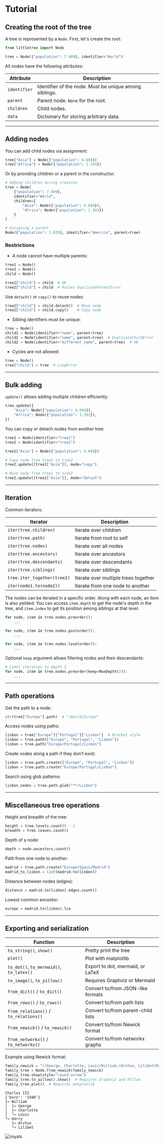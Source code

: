 # Tutorial

## Creating the root of the tree

A tree is represented by a `Node`. First, let's create the root:

```python
from littletree import Node

tree = Node({"population": 7.909}, identifier="World")
```

All nodes have the following attributes:

| Attribute    | Description                                            |
| ------------ | ------------------------------------------------------ |
| `identifier` | Identifier of the node. Must be unique among siblings. |
| `parent`     | Parent node. `None` for the root.                      |
| `children`   | Child nodes.                                           |
| `data`       | Dictionary for storing arbitrary data.                 |

---

## Adding nodes

You can add child nodes via assignment:

```python
tree["Asia"] = Node({"population": 4.694})
tree["Africa"] = Node({"population": 1.393})
```

Or by providing children or a parent in the constructor:

```python
# Adding children during creation
tree = Node(
    {"population": 7.909},
    identifier="World",
    children={
        "Asia": Node({"population": 4.694}),
        "Africa": Node({"population": 1.393})
    }
)

# Assigning a parent
Node({"population": 1.029}, identifier="America", parent=tree)
```

### Restrictions

* A node cannot have multiple parents:

```python
tree1 = Node()
tree2 = Node()
child = Node()

tree1["child"] = child  # OK
tree2["child"] = child  # Raises DuplicateParentError
```

Use `detach()` or `copy()` to reuse nodes:

```python
tree2["child"] = child.detach()  # Move node
tree2["child"] = child.copy()    # Copy node
```

* Sibling identifiers must be unique:

```python
tree = Node()
child1 = Node(identifier="name", parent=tree)
child2 = Node(identifier="name", parent=tree)  # DuplicateChildError
child2 = Node(identifier="different_name", parent=tree)  # OK
```

* Cycles are not allowed:

```python
tree = Node()
tree["child"] = tree  # LoopError
```

---

## Bulk adding

`update()` allows adding multiple children efficiently:

```python
tree.update({
    "Asia": Node({"population": 4.694}),
    "Africa": Node({"population": 1.393}),
})
```

You can copy or detach nodes from another tree:

```python
tree1 = Node(identifier="tree1")
tree2 = Node(identifier="tree2")

tree1["Asia"] = Node({"population": 4.694})

# Copy node from tree1 to tree2
tree2.update([tree1["Asia"]], mode="copy")

# Move node from tree1 to tree2
tree2.update([tree1["Asia"]], mode="detach")
```

---

## Iteration

Common iterators:

| Iterator                    | Description                          |
|-----------------------------|--------------------------------------|
| `iter(tree.children)`       | Iterate over children                |
| `iter(tree.path)`           | Iterate from root to self            |
| `iter(tree.nodes)`          | Iterate over all nodes               |
| `iter(tree.ancestors)`      | Iterate over ancestors               |
| `iter(tree.descendants)`    | Iterate over descendants             |
| `iter(tree.siblings)`       | Iterate over siblings                |
| `tree.iter_together(tree2)` | Iterate over multiple trees together |
| `iter(node1.to(node2))`     | Iterate from one node to another     |

The nodes can be iterated in a specific order.
Along with each node, an item is also yielded.
You can access `item.depth` to get the node's depth in the tree, and `item.index` to get its position among siblings at that level.

```python
for node, item in tree.nodes.preorder():
    ...

for node, item in tree.nodes.postorder():
    ...

for node, item in tree.nodes.levelorder():
    ...
```

Optional `keep` argument allows filtering nodes and their descendants:

```python
# Limit iteration to depth 2
for node, item in tree.nodes.preorder(keep=MaxDepth(2)):
    ...
```

---

## Path operations

Get the path to a node:

```python
str(tree["Europe"].path)  # "/World/Europe"
```

Access nodes using paths:

```python
lisbon = tree["Europe"]["Portugal"]["Lisbon"]  # Bracket style
lisbon = tree.path(["Europe", "Portugal", "Lisbon"])
lisbon = tree.path("Europe/Portugal/Lisbon")
```

Create nodes along a path if they don't exist:

```python
lisbon = tree.path.create(["Europe", "Portugal", "Lisbon"])
lisbon = tree.path.create("Europe/Portugal/Lisbon")
```

Search using glob patterns:

```python
lisbon_nodes = tree.path.glob("**/Lisbon")
```

---

## Miscellaneous tree operations

Height and breadth of the tree:

```python
height = tree.levels.count() - 1
breadth = tree.leaves.count()
```

Depth of a node:

```python
depth = node.ancestors.count()
```

Path from one node to another:

```python
madrid = tree.path.create("Europe/Spain/Madrid")
madrid_to_lisbon = list(madrid.to(lisbon))
```

Distance between nodes (edges):

```python
distance = madrid.to(lisbon).edges.count()
```

Lowest common ancestor:

```python
europe = madrid.to(lisbon).lca
```

---

## Exporting and serialization

| Function                                 | Description                        |
|------------------------------------------|------------------------------------|
| `to_string()`, `show()`                  | Pretty print the tree              |
| `plot()`                                 | Plot with matplotlib               |
| `to_dot()`, `to_mermaid()`, `to_latex()` | Export to dot, mermaid, or LaTeX   |
| `to_image()`, `to_pillow()`              | Requires Graphviz or Mermaid       |
| `from_dict()` / `to_dict()`              | Convert to/from JSON-like formats  |
| `from_rows()` / `to_rows()`              | Convert to/from path lists         |
| `from_relations()` / `to_relations()`    | Convert to/from parent-child lists |
| `from_newick()` / `to_newick()`          | Convert to/from Newick format      |
| `from_networkx()` / `to_networkx()`      | Convert to/from networkx graphs    |

Example using Newick format:

```python
family_newick = "((George, Charlotte, Louis)William,(Archie, Lilibet)Harry)'Charles III'[&&NHX:born=1948]"
family_tree = Node.from_newick(family_newick)
family_tree.show(style="round-arrow")
family_tree.to_pillow().show()  # Requires Graphviz and Pillow
family_tree.plot()  # Requires matplotlib
```

```text
Charles III
{'born': '1948'}
├→ William
│  ├→ George
│  ├→ Charlotte
│  ╰→ Louis
╰→ Harry
   ├→ Archie
   ╰→ Lilibet
```
![royals](images/royals.png)
